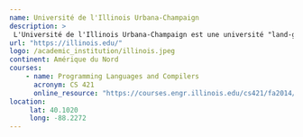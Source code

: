 ```yaml
---
name: Université de l'Illinois Urbana-Champaign
description: >
 L'Université de l'Illinois Urbana-Champaign est une université "land-grant" publique de recherche de l'état de l'Illinois dans les villes jumelles de Champaign et d'Urbana.
url: "https://illinois.edu/"
logo: /academic_institution/illinois.jpeg
continent: Amérique du Nord
courses:
    - name: Programming Languages and Compilers 
      acronym: CS 421
      online_resource: "https://courses.engr.illinois.edu/cs421/fa2014/"
location:
     lat: 40.1020
     long: -88.2272
---
```


